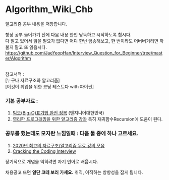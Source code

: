 # Algorithm_Wiki_Chb
알고리즘 공부 내용을 저장합니다.

항상 공부 들어가기 전에 다음 내용 한번 낭독하고 시작하도록 합시다.  
다 알고 있어서 읽을 필요가 없다면 어디 한번 암송해보고, 한 번이라도 어버버거리면 까불지 말고 또 읽읍시다.
https://github.com/JaeYeopHan/Interview_Question_for_Beginner/tree/master/Algorithm

&nbsp;  
참고서적 :   
[누구나 자료구조와 알고리즘]  
[이것이 취업을 위한 코딩 테스트다 with 파이썬]  


### 기본 공부자료 :

1. [빅오(Big-O)표기법 완전 정복](https://www.youtube.com/watch?v=6Iq5iMCVsXA) (엔지니어대한민국)
2. [영리한 프로그래밍을 위한 알고리즘 강좌](https://www.inflearn.com/course/%EC%95%8C%EA%B3%A0%EB%A6%AC%EC%A6%98-%EA%B0%95%EC%A2%8C)
특히 재귀함수Recursion에 도움이 된다.

### **공부를 했는데도 모자란 느낌일때 : 다음 둘 중에 하나 고르세요.**

1. [2020년 최고의 자료구조/알고리즘 무료 강의 모음](https://digitaldefynd.com/best-data-structures-algorithms-tutorial-course-certification/)
2. [Cracking the Coding Interview](http://www.kyobobook.co.kr/product/detailViewEng.laf?ejkGb=ENG&mallGb=ENG&barcode=9780984782857&orderClick=LAG&Kc=)

장기적으로 개념을 익히려면 자기 언어로 배웁시다.

채용공고 뜨면 **일단 코테 보러 가세요.**
취직, 이직하는 방향성을 잡게 됩니다.
